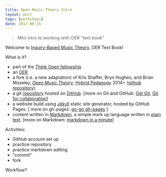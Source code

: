 ```yaml
---
title: Open Music Theory Intro
layout: post
tags: [workshops]
date: 2017-08-15
---
```


> Mini intro to working with OER "text book"

Welcome to [Inquiry-Based Music Theory](https://drbutterfield.github.io/theory-draft-1/), OER Text Book!

What is it?

- part of the [Think Open fellowship](https://open.lib.uidaho.edu/)
- an [OER](https://en.wikipedia.org/wiki/Open_educational_resources)
- a fork (i.e. a new adaptation) of Kris Shaffer, Bryn Hughes, and Brian Moseley, [*Open Music Theory*](http://openmusictheory.com/), [Hybrid Pedagogy](http://www.digitalpedagogylab.com/hybridped/) 2014+ ([github repository](https://github.com/openmusictheory/openmusictheory.github.io)).
- a git [repository](https://github.com/drbutterfield/theory-draft-1) hosted on [GitHub](https://github.com/). [more on Git and GitHub: [Get Git](https://uidaholib.github.io/get-git/), [Git for collaboration](https://evanwill.github.io/_drafts/notes/git-collaboration.html)]
- a website build using [Jekyll](http://jekyllrb.com/) static site generator, hosted by GitHub Pages. [ more on gh-pages: [go-go gh-pages](https://evanwill.github.io/go-go-ghpages/) ]
- content written in [Markdown](https://daringfireball.net/projects/markdown/), a simple mark up language written in [plain text](https://en.wikipedia.org/wiki/Plain_text). [more on Markdown: [markdown in a minute](https://evanwill.github.io/_drafts/notes/markdown-minute.html)]

Activities:

- GitHub account set up
- practice repository
- practice markdown editing
- "commit"
- fork

Workflow?
